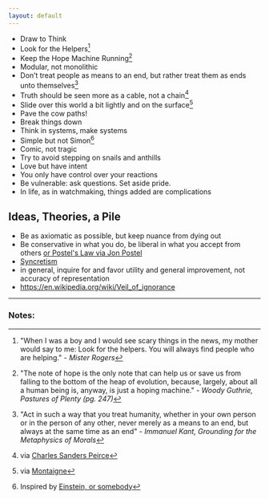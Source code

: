 ```yaml
---
layout: default
---
```


 - Draw to Think
 - Look for the Helpers[^helpers]
 - Keep the Hope Machine Running[^woody]
 - Modular, not monolithic
 - Don’t treat people as means to an end, but rather treat them as ends unto themselves[^kant]
 - Truth should be seen more as a cable, not a chain[^pierce]
 - Slide over this world a bit lightly and on the surface[^montaigne]
 - Pave the cow paths!
 - Break things down
 - Think in systems, make systems
 - Simple but not Simon[^einstein]
 - Comic, not tragic
 - Try to avoid stepping on snails and anthills
 - Love but have intent
 - You only have control over your reactions
 - Be vulnerable: ask questions. Set aside pride.
 - In life, as in watchmaking, things added are complications

## Ideas, Theories, a Pile

 - Be as axiomatic as possible, but keep nuance from dying out
 - Be conservative in what you do, be liberal in what you accept from others [or Postel's Law via Jon Postel](https://en.wikipedia.org/wiki/Robustness_principle)
 - [Syncretism](https://en.m.wikipedia.org/wiki/Syncretism)
 - in general, inquire for and favor utility and general improvement, not accuracy of representation
 - https://en.wikipedia.org/wiki/Veil_of_ignorance

***

### Notes:

[^helpers]: "When I was a boy and I would see scary things in the news, my mother would say to me: Look for the helpers. You will always find people who are helping." - *Mister Rogers*

[^kant]: "Act in such a way that you treat humanity, whether in your own person or in the person of any other, never merely as a means to an end, but always at the same time as an end" - *Immanuel Kant, Grounding for the Metaphysics of Morals*

[^woody]: "The note of hope is the only note that can help us or save us from falling to the bottom of the heap of evolution, because, largely, about all a human being is, anyway, is just a hoping machine." - *Woody Guthrie, Pastures of Plenty (pg. 247)*

[^pierce]: via [Charles Sanders Peirce](http://a.co/b81camA)

[^einstein]: Inspired by [Einstein, or somebody](http://quoteinvestigator.com/2011/05/13/einstein-simple/)

[^montaigne]: via [Montaigne](http://amzn.to/1XDifrI)